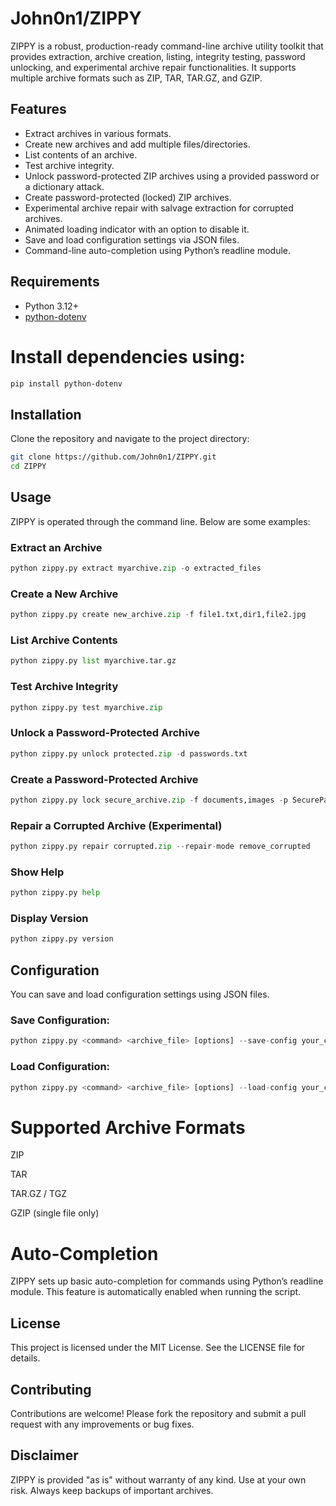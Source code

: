 # John0n1/ZIPPY

ZIPPY is a robust, production-ready command-line archive utility toolkit that provides extraction, archive creation, listing, integrity testing, password unlocking, and experimental archive repair functionalities. It supports multiple archive formats such as ZIP, TAR, TAR.GZ, and GZIP.

## Features

- Extract archives in various formats.
- Create new archives and add multiple files/directories.
- List contents of an archive.
- Test archive integrity.
- Unlock password-protected ZIP archives using a provided password or a dictionary attack.
- Create password-protected (locked) ZIP archives.
- Experimental archive repair with salvage extraction for corrupted archives.
- Animated loading indicator with an option to disable it.
- Save and load configuration settings via JSON files.
- Command-line auto-completion using Python’s readline module.

## Requirements

- Python 3.12+
- [python-dotenv](https://pypi.org/project/python-dotenv/)

# Install dependencies using:

```bash
pip install python-dotenv
```
## Installation

Clone the repository and navigate to the project directory:

```bash
git clone https://github.com/John0n1/ZIPPY.git
cd ZIPPY
```

## Usage

ZIPPY is operated through the command line. Below are some examples:

### Extract an Archive
```python
python zippy.py extract myarchive.zip -o extracted_files
```
### Create a New Archive
```python
python zippy.py create new_archive.zip -f file1.txt,dir1,file2.jpg
```
### List Archive Contents
```python
python zippy.py list myarchive.tar.gz
```
### Test Archive Integrity
```python
python zippy.py test myarchive.zip
```
### Unlock a Password-Protected Archive
```python
python zippy.py unlock protected.zip -d passwords.txt
```
### Create a Password-Protected Archive
```python
python zippy.py lock secure_archive.zip -f documents,images -p SecurePass
```
### Repair a Corrupted Archive (Experimental)
```python
python zippy.py repair corrupted.zip --repair-mode remove_corrupted
```
### Show Help
```python
python zippy.py help
```
### Display Version
```python
python zippy.py version
```
## Configuration

You can save and load configuration settings using JSON files.

### Save Configuration:
```python
python zippy.py <command> <archive_file> [options] --save-config your_config.json
```
### Load Configuration:
```python
python zippy.py <command> <archive_file> [options] --load-config your_config.json
```

# Supported Archive Formats

ZIP

TAR

TAR.GZ / TGZ

GZIP (single file only)


# Auto-Completion

ZIPPY sets up basic auto-completion for commands using Python’s readline module. This feature is automatically enabled when running the script.

## License

This project is licensed under the MIT License. See the LICENSE file for details.

## Contributing

Contributions are welcome! Please fork the repository and submit a pull request with any improvements or bug fixes.

## Disclaimer

ZIPPY is provided "as is" without warranty of any kind. Use at your own risk. Always keep backups of important archives.



